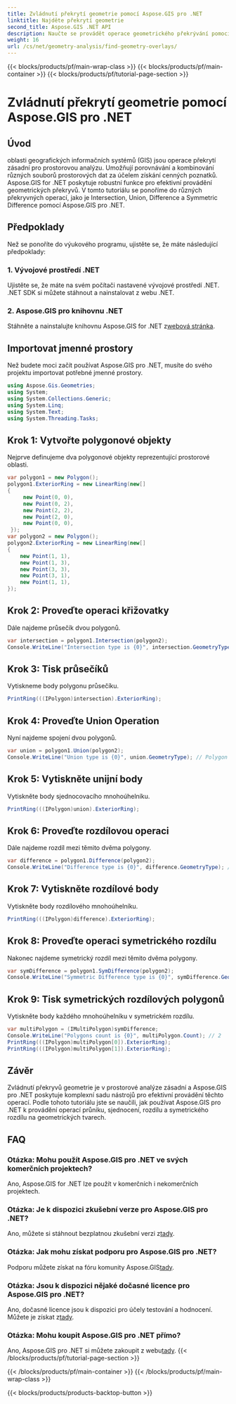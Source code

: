 ```yaml
---
title: Zvládnutí překrytí geometrie pomocí Aspose.GIS pro .NET
linktitle: Najděte překrytí geometrie
second_title: Aspose.GIS .NET API
description: Naučte se provádět operace geometrického překrývání pomocí Aspose.GIS pro .NET. Operace hlavního průniku, sjednocení, rozdílu a symetrického rozdílu.
weight: 16
url: /cs/net/geometry-analysis/find-geometry-overlays/
---
```


{{< blocks/products/pf/main-wrap-class >}}
{{< blocks/products/pf/main-container >}}
{{< blocks/products/pf/tutorial-page-section >}}

# Zvládnutí překrytí geometrie pomocí Aspose.GIS pro .NET

## Úvod
oblasti geografických informačních systémů (GIS) jsou operace překrytí zásadní pro prostorovou analýzu. Umožňují porovnávání a kombinování různých souborů prostorových dat za účelem získání cenných poznatků. Aspose.GIS for .NET poskytuje robustní funkce pro efektivní provádění geometrických překryvů. V tomto tutoriálu se ponoříme do různých překryvných operací, jako je Intersection, Union, Difference a Symmetric Difference pomocí Aspose.GIS pro .NET.
## Předpoklady
Než se ponoříte do výukového programu, ujistěte se, že máte následující předpoklady:
### 1. Vývojové prostředí .NET
Ujistěte se, že máte na svém počítači nastavené vývojové prostředí .NET. .NET SDK si můžete stáhnout a nainstalovat z webu .NET.
### 2. Aspose.GIS pro knihovnu .NET
 Stáhněte a nainstalujte knihovnu Aspose.GIS for .NET z[webová stránka](https://releases.aspose.com/gis/net/).
## Importovat jmenné prostory
Než budete moci začít používat Aspose.GIS pro .NET, musíte do svého projektu importovat potřebné jmenné prostory.
```csharp
using Aspose.Gis.Geometries;
using System;
using System.Collections.Generic;
using System.Linq;
using System.Text;
using System.Threading.Tasks;
```

## Krok 1: Vytvořte polygonové objekty
Nejprve definujeme dva polygonové objekty reprezentující prostorové oblasti.
```csharp
var polygon1 = new Polygon();
polygon1.ExteriorRing = new LinearRing(new[]
{
	 new Point(0, 0),
	 new Point(0, 2),
	 new Point(2, 2),
	 new Point(2, 0),
	 new Point(0, 0),
 });
var polygon2 = new Polygon();
polygon2.ExteriorRing = new LinearRing(new[]
{
	new Point(1, 1),
	new Point(1, 3),
	new Point(3, 3),
	new Point(3, 1),
	new Point(1, 1),
});
```
## Krok 2: Proveďte operaci křižovatky
Dále najdeme průsečík dvou polygonů.
```csharp
var intersection = polygon1.Intersection(polygon2);
Console.WriteLine("Intersection type is {0}", intersection.GeometryType); // Polygon
```
## Krok 3: Tisk průsečíků
Vytiskneme body polygonu průsečíku.
```csharp
PrintRing(((IPolygon)intersection).ExteriorRing);
```
## Krok 4: Proveďte Union Operation
Nyní najdeme spojení dvou polygonů.
```csharp
var union = polygon1.Union(polygon2);
Console.WriteLine("Union type is {0}", union.GeometryType); // Polygon
```
## Krok 5: Vytiskněte unijní body
Vytiskněte body sjednocovacího mnohoúhelníku.
```csharp
PrintRing(((IPolygon)union).ExteriorRing);
```
## Krok 6: Proveďte rozdílovou operaci
Dále najdeme rozdíl mezi těmito dvěma polygony.
```csharp
var difference = polygon1.Difference(polygon2);
Console.WriteLine("Difference type is {0}", difference.GeometryType); // Polygon
```
## Krok 7: Vytiskněte rozdílové body
Vytiskněte body rozdílového mnohoúhelníku.
```csharp
PrintRing(((IPolygon)difference).ExteriorRing);
```
## Krok 8: Proveďte operaci symetrického rozdílu
Nakonec najdeme symetrický rozdíl mezi těmito dvěma polygony.
```csharp
var symDifference = polygon1.SymDifference(polygon2);
Console.WriteLine("Symmetric Difference type is {0}", symDifference.GeometryType); // Multipolygon
```
## Krok 9: Tisk symetrických rozdílových polygonů
Vytiskněte body každého mnohoúhelníku v symetrickém rozdílu.
```csharp
var multiPolygon = (IMultiPolygon)symDifference;
Console.WriteLine("Polygons count is {0}", multiPolygon.Count); // 2
PrintRing(((IPolygon)multiPolygon[0]).ExteriorRing);
PrintRing(((IPolygon)multiPolygon[1]).ExteriorRing);
```
## Závěr
Zvládnutí překryvů geometrie je v prostorové analýze zásadní a Aspose.GIS pro .NET poskytuje komplexní sadu nástrojů pro efektivní provádění těchto operací. Podle tohoto tutoriálu jste se naučili, jak používat Aspose.GIS pro .NET k provádění operací průniku, sjednocení, rozdílu a symetrického rozdílu na geometrických tvarech.
## FAQ
### Otázka: Mohu použít Aspose.GIS pro .NET ve svých komerčních projektech?
Ano, Aspose.GIS for .NET lze použít v komerčních i nekomerčních projektech.
### Otázka: Je k dispozici zkušební verze pro Aspose.GIS pro .NET?
 Ano, můžete si stáhnout bezplatnou zkušební verzi z[tady](https://releases.aspose.com/).
### Otázka: Jak mohu získat podporu pro Aspose.GIS pro .NET?
 Podporu můžete získat na fóru komunity Aspose.GIS[tady](https://forum.aspose.com/c/gis/33).
### Otázka: Jsou k dispozici nějaké dočasné licence pro Aspose.GIS pro .NET?
 Ano, dočasné licence jsou k dispozici pro účely testování a hodnocení. Můžete je získat z[tady](https://purchase.aspose.com/temporary-license/).
### Otázka: Mohu koupit Aspose.GIS pro .NET přímo?
 Ano, Aspose.GIS pro .NET si můžete zakoupit z webu[tady](https://purchase.aspose.com/buy).
{{< /blocks/products/pf/tutorial-page-section >}}

{{< /blocks/products/pf/main-container >}}
{{< /blocks/products/pf/main-wrap-class >}}

{{< blocks/products/products-backtop-button >}}
